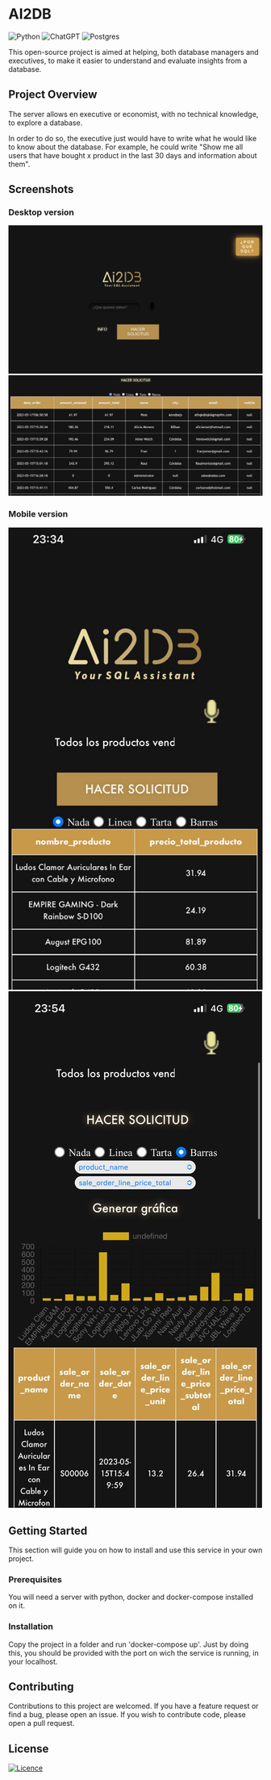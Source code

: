 # AI2DB

![Python](https://img.shields.io/badge/python-3670A0?style=for-the-badge&logo=python&logoColor=ffdd54)
![ChatGPT](https://img.shields.io/badge/chatGPT-74aa9c?style=for-the-badge&logo=openai&logoColor=white)
![Postgres](https://img.shields.io/badge/postgres-%23316192.svg?style=for-the-badge&logo=postgresql&logoColor=white)

This open-source project is aimed at helping, both database managers and executives, to make it easier to understand and evaluate insights from a database.

## Project Overview

The server allows en executive or economist, with no technical knowledge, to explore a database. 

In order to do so, the executive just would have to write what he would like to know about the database. For example, he could
write "Show me all users that have bought x product in the last 30 days and information about them".

## Screenshots

### Desktop version
![Realización de una query](./doc/images/main_page.png)
![Resultado de una query](./doc/images/request_done.png)

### Mobile version
![Resultado de una query](./doc/images/request_done_mobile.png)
![Generated graph](./doc/images/graph.png)


## Getting Started

This section will guide you on how to install and use this service in your own project.

### Prerequisites

You will need a server with python, docker and docker-compose installed on it.

### Installation

Copy the project in a folder and run 'docker-compose up'. Just by doing this, you should be provided with the port on wich the service is running, in your localhost. 

## Contributing

Contributions to this project are welcomed. If you have a feature request or find a bug, please open an issue. If you wish to contribute code, please open a pull request.

## License
[![Licence](https://img.shields.io/github/license/Ileriayo/markdown-badges?style=for-the-badge)](./LICENSE)
